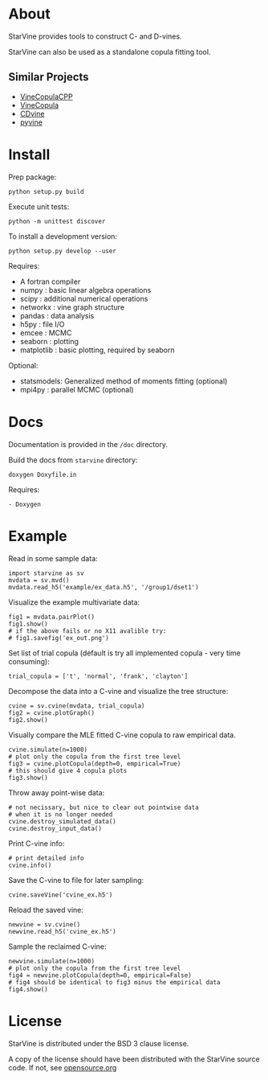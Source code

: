 About
========

StarVine provides tools to construct C- and D-vines.

StarVine can also be used as a standalone copula fitting tool.

Similar Projects
----------------

- [VineCopulaCPP](https://github.com/MalteKurz/VineCopulaCPP)
- [VineCopula](https://github.com/tnagler/VineCopula)
- [CDvine](https://github.com/cran/CDVine)
- [pyvine](https://pypi.python.org/pypi/pyvine/0.5.0)

Install
========

Prep package:

    python setup.py build

Execute unit tests:

    python -m unittest discover

To install a development version:

    python setup.py develop --user

Requires:

- A fortran compiler
- numpy : basic linear algebra operations
- scipy : additional numerical operations
- networkx : vine graph structure
- pandas : data analysis
- h5py : file I/O
- emcee : MCMC
- seaborn : plotting
- matplotlib : basic plotting, required by seaborn

Optional:

- statsmodels: Generalized method of moments fitting (optional)
- mpi4py : parallel MCMC (optional)

Docs
=====

Documentation is provided in the `/doc` directory.

Build the docs from `starvine` directory:

    doxygen Doxyfile.in

Requires:

    - Doxygen

Example
========

Read in some sample data:

    import starvine as sv
    mvdata = sv.mvd()
    mvdata.read_h5('example/ex_data.h5', '/group1/dset1')

Visualize the example multivariate data:

    fig1 = mvdata.pairPlot()
    fig1.show()
    # if the above fails or no X11 avalible try:
    # fig1.savefig('ex_out.png')

Set list of trial copula (default is try all implemented copula - very time consuming):

    trial_copula = ['t', 'normal', 'frank', 'clayton']

Decompose the data into a C-vine and visualize the tree structure:

    cvine = sv.cvine(mvdata, trial_copula)
    fig2 = cvine.plotGraph()
    fig2.show()

Visually compare the MLE fitted C-vine copula to raw empirical data.

    cvine.simulate(n=1000)
    # plot only the copula from the first tree level
    fig3 = cvine.plotCopula(depth=0, empirical=True)
    # this should give 4 copula plots
    fig3.show()

Throw away point-wise data:

    # not necissary, but nice to clear out pointwise data
    # when it is no longer needed
    cvine.destroy_simulated_data()
    cvine.destroy_input_data()

Print C-vine info:

    # print detailed info
    cvine.info()

Save the C-vine to file for later sampling:

    cvine.saveVine('cvine_ex.h5')

Reload the saved vine:

    newvine = sv.cvine()
    newvine.read_h5('cvine_ex.h5')

Sample the reclaimed C-vine:

    newvine.simulate(n=1000)
    # plot only the copula from the first tree level
    fig4 = newvine.plotCopula(depth=0, empirical=False)
    # fig4 should be identical to fig3 minus the empirical data
    fig4.show()


License
========

StarVine is distributed under the BSD 3 clause license.

A copy of the license should have been distributed with the StarVine source code.
If not, see [opensource.org](https://opensource.org/licenses/BSD-3-Clause)
